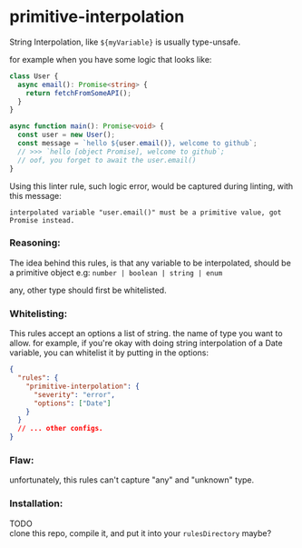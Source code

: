 # primitive-interpolation

String Interpolation, like `${myVariable}` is usually type-unsafe.

for example when you have some logic that looks like:
```typescript
class User {
  async email(): Promise<string> {
    return fetchFromSomeAPI();
  }
}

async function main(): Promise<void> {
  const user = new User();
  const message = `hello ${user.email()}, welcome to github`;
  // >>> `hello [object Promise], welcome to github`;
  // oof, you forget to await the user.email()
}
```

Using this linter rule, such logic error, would be captured during linting, with this message:
```text
interpolated variable "user.email()" must be a primitive value, got Promise instead.
```

### Reasoning:
The idea behind this rules, is that any variable to be interpolated, should be a primitive object
e.g: `number | boolean | string | enum`

any, other type should first be whitelisted.

### Whitelisting:
This rules accept an options a list of string.
the name of type you want to allow.
for example, if you're okay with doing string interpolation of a Date variable, you can whitelist it by putting in the options:
```json
{
  "rules": {
    "primitive-interpolation": {
      "severity": "error",
      "options": ["Date"]
    }
  }
  // ... other configs.
}
```

### Flaw:
unfortunately, this rules can't capture "any" and "unknown" type.

### Installation:
TODO  
clone this repo, compile it, and put it into your `rulesDirectory` maybe?